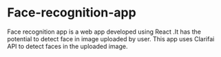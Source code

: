 # Face-recognition-app
Face recognition app is a web app developed using React .It has the potential to detect face in image uploaded by user. This app uses Clarifai API to detect faces in the uploaded image.
